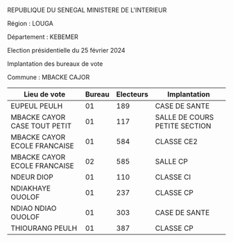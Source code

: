 REPUBLIQUE DU SENEGAL MINISTERE DE L'INTERIEUR

Région : LOUGA

Département : KEBEMER

Election présidentielle du 25 février 2024

Implantation des bureaux de vote

Commune : MBACKE CAJOR

| Lieu de vote | Bureau | Electeurs | Implantation |
| - | - | - | - |
| EUPEUL PEULH | 01 | 189 | CASE DE SANTE |
| MBACKE CAYOR CASE TOUT PETIT | 01 | 117 | SALLE DE COURS PETITE SECTION |
| MBACKE CAYOR ECOLE FRANCAISE | 01 | 584 | CLASSE CE2 |
| MBACKE CAYOR ECOLE FRANCAISE | 02 | 585 | SALLE CP |
| NDEUR DIOP | 01 | 110 | CLASSE CI |
| NDIAKHAYE OUOLOF | 01 | 237 | CLASSE CP |
| NDIAO NDIAO OUOLOF | 01 | 303 | CASE DE SANTE |
| THIOURANG PEULH | 01 | 387 | CLASSE CP |

<!-- PageNumber="11/21" -->
